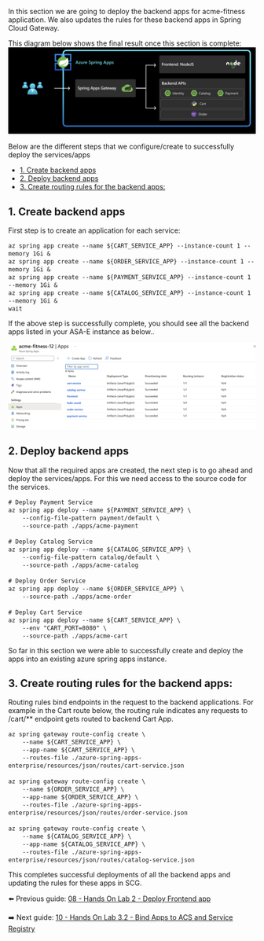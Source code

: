 In this section we are going to deploy the backend apps for acme-fitness application. We also updates the rules for these backend apps in Spring Cloud Gateway.

This diagram below shows the final result once this section is complete:
![diagram](images/scg-frontend-backend.png)

Below are the different steps that we configure/create to successfully deploy the services/apps
- [1. Create backend apps](#1-create-backend-apps)
- [2. Deploy backend apps](#2-deploy-backend-apps)
- [3. Create  routing rules for the backend apps:](#3-create--routing-rules-for-the-backend-apps)



## 1. Create backend apps

First step is to create an application for each service:

```shell
az spring app create --name ${CART_SERVICE_APP} --instance-count 1 --memory 1Gi &
az spring app create --name ${ORDER_SERVICE_APP} --instance-count 1 --memory 1Gi &
az spring app create --name ${PAYMENT_SERVICE_APP} --instance-count 1 --memory 1Gi &
az spring app create --name ${CATALOG_SERVICE_APP} --instance-count 1 --memory 1Gi &
wait
```
If the above step is successfully complete, you should see all the backend apps listed in your ASA-E instance as below..

![all-apps](./images/all-apps.png)

## 2. Deploy backend apps

Now that all the required apps are created, the next step is to go ahead and deploy the services/apps. For this we need access to the source code for the services. 

```shell
# Deploy Payment Service
az spring app deploy --name ${PAYMENT_SERVICE_APP} \
    --config-file-pattern payment/default \
    --source-path ./apps/acme-payment 

# Deploy Catalog Service
az spring app deploy --name ${CATALOG_SERVICE_APP} \
    --config-file-pattern catalog/default \
    --source-path ./apps/acme-catalog 

# Deploy Order Service
az spring app deploy --name ${ORDER_SERVICE_APP} \
    --source-path ./apps/acme-order 

# Deploy Cart Service 
az spring app deploy --name ${CART_SERVICE_APP} \
    --env "CART_PORT=8080" \
    --source-path ./apps/acme-cart 
```

So far in this section we were able to successfully create and deploy the apps into an existing azure spring apps instance. 

## 3. Create  routing rules for the backend apps:

Routing rules bind endpoints in the request to the backend applications. For example in the Cart route below, the routing rule indicates any requests to /cart/** endpoint gets routed to backend Cart App.

```shell
az spring gateway route-config create \
    --name ${CART_SERVICE_APP} \
    --app-name ${CART_SERVICE_APP} \
    --routes-file ./azure-spring-apps-enterprise/resources/json/routes/cart-service.json
    
az spring gateway route-config create \
    --name ${ORDER_SERVICE_APP} \
    --app-name ${ORDER_SERVICE_APP} \
    --routes-file ./azure-spring-apps-enterprise/resources/json/routes/order-service.json

az spring gateway route-config create \
    --name ${CATALOG_SERVICE_APP} \
    --app-name ${CATALOG_SERVICE_APP} \
    --routes-file ./azure-spring-apps-enterprise/resources/json/routes/catalog-service.json

```

This completes successful deployments of all the backend apps and updating the rules for these apps in SCG.

⬅️ Previous guide: [08 - Hands On Lab 2 - Deploy Frontend app](../08-hol-2-deploy-frontend-app/README.md)

➡️ Next guide: [10 - Hands On Lab 3.2 - Bind Apps to ACS and Service Registry](../10-hol-3.2-bind-apps-to-acs-service-reg/README.md)

